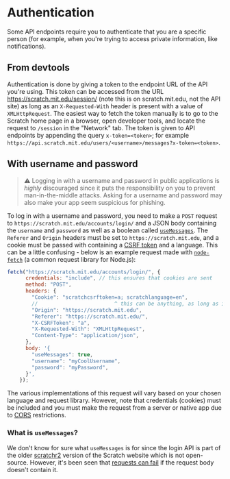 # Authentication

Some API endpoints require you to authenticate that you are a specific person (for example, when you're trying to access private information, like notifications).

## From devtools
Authentication is done by giving a token to the endpoint URL of the API you're using. This token can be accessed from the URL https://scratch.mit.edu/session/ (note this is on scratch.mit.edu, not the API site) as long as an `X-Requested-With` header is present with a value of `XMLHttpRequest`. The easiest way to fetch the token manually is to go to the Scratch home page in a browser, open developer tools, and locate the request to `/session` in the "Network" tab. The token is given to API endpoints by appending the query `x-token=<token>`; for example `https://api.scratch.mit.edu/users/<username>/messages?x-token=<token>`.

## With username and password

> ⚠️ Logging in with a username and password in public applications is _highly_ discouraged since it puts the responsibility on you to prevent man-in-the-middle attacks.  Asking for a username and password may also make your app seem suspicious for phishing.

To log in with a username and password, you need to make a `POST` request to `https://scratch.mit.edu/accounts/login/` and a JSON body containing the `username` and `password` as well as a boolean called [`useMessages`](#what-is-usemessages).  The `Referer` and `Origin` headers must be set to `https://scratch.mit.edu`, and a cookie must be passed with containing a [CSRF token](https://en.wikipedia.org/wiki/Cross-site_request_forgery) and a language.  This can be a little confusing - below is an example request made with [`node-fetch`](https://npmjs.com/node-fetch) (a common request library for Node.js):

```javascript
fetch("https://scratch.mit.edu/accounts/login/", {
      credentials: "include", // this ensures that cookies are sent
      method: "POST",
      headers: {
        "Cookie": "scratchcsrftoken=a; scratchlanguage=en",
        //                         ^ this can be anything, as long as it matches the X-CSRFToken header below
        "Origin": "https://scratch.mit.edu",
        "Referer": "https://scratch.mit.edu/",
        "X-CSRFToken": "a",
        "X-Requested-With": "XMLHttpRequest",
        "Content-Type": "application/json",
      },
      body: '{
        "useMessages": true,
        "username": "myCoolUsername",
        "password": "myPassword",
      }',
    });
```

The various implementations of this request will vary based on your chosen language and request library.  However, note that credentials (cookies) must be included and you must make the request from a server or native app due to [CORS](https://developer.mozilla.org/en-US/docs/Web/HTTP/CORS) restrictions.

### What is `useMessages`?
We don't know for sure what `useMessages` is for since the login API is part of the older [scratchr2](https://scratch.mit.edu/discuss/topic/6865/) version of the Scratch website which is not open-source.  However, it's been seen that [requests can fail](https://ocular.jeffalo.net/post/4924768) if the request body doesn't contain it.  
